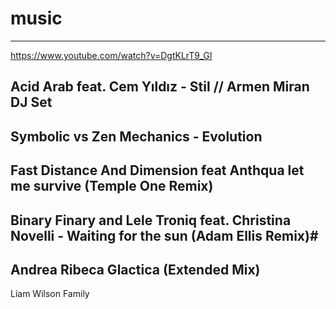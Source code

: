 # music
---
https://www.youtube.com/watch?v=DgtKLrT9_GI

Acid Arab feat. Cem Yıldız - Stil // Armen Miran DJ Set
---
Symbolic vs Zen Mechanics - Evolution
---
Fast Distance And Dimension feat Anthqua let me survive (Temple One Remix)
---
Binary Finary and Lele Troniq feat. Christina Novelli - Waiting for the sun (Adam Ellis Remix)#
---
Andrea Ribeca Glactica (Extended Mix)
---
Liam Wilson Family
